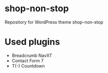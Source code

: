 shop-non-stop
=============

Repository for WordPress theme shop-non-stop

# Used plugins

- Breadcrumb NavXT
- Contact Form 7
- T(-) Countdown